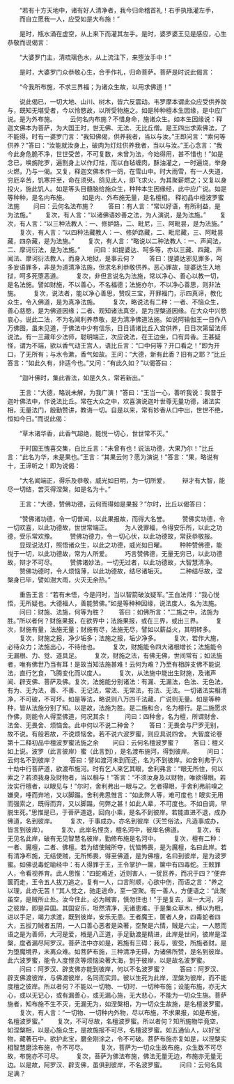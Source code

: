 <!-- { "loadSidebar": true } -->
　　“若有十方天地中，诸有好人清净者，我今归命稽首礼！右手执瓶灌左手，
　　而自立愿我一人，应受如是大布施！”

　　是时，瓶水涌在虚空，从上来下而灌其左手。是时，婆罗婆王见是感应，心生恭敬而说偈言：

　　“大婆罗门主，清琉璃色水，从上流注下，来堕汝手中！”

　　是时，大婆罗门众恭敬心生，合手作礼，归命菩萨。菩萨是时说此偈言：

　　“今我所布施，不求三界福；为诸众生故，以用求佛道！”

　　说此偈已，一切大地、山川、树木，皆六反震动。韦罗摩本谓此众应受供养故与，既知无堪受者，今以怜愍故，以所受物施之。如是种种檀本生因缘，是中应广说。是为外布施。
　　云何名内布施？不惜身命，施诸众生。如本生因缘说：释迦文佛本为菩萨，为大国王时，世无佛、无法、无比丘僧。是王四出求索佛法，了不能得。时有一婆罗门言：“我知佛偈，供养我者，当以与汝。”王即问言：“索何等供养？”答曰：“汝能就汝身上，破肉为灯炷供养我者，当以与汝。”王心念言：“我今此身危脆不净，世世受苦，不可复数，未曾为法，今始得用，甚不惜也！”如是念已，唤旃陀罗，遍割身上以作灯炷，而以白毡缠肉，酥油灌之，一时遍烧，举身火燃，乃与一偈。又复，释迦文佛本作一鸽，在雪山中。时大雨雪，有一人失道，穷厄辛苦，饥寒并至，命在须臾。鸽见此人，即飞求火，为其聚薪燃之；又复以身投火，施此饥人。如是等头目髓脑给施众生，种种本生因缘经，此中应广说。如是等种种，是名内布施。
　　如是内、外布施无量，是名檀相。
释初品中檀波罗蜜法施
　　问曰：云何名法布施？
　　答曰：有人言：“常以好语，有所利益，是为法施。”
　　复次，有人言：“以诸佛语妙善之法，为人演说，是为法施。”
　　复次，有人言：“以三种法教人：一、修妒路，二、毗尼，三、阿毗昙，是为法施。”
　　复次，有人言：“以四种法藏教人：一、修妒路藏，二、毗尼藏，三、阿毗昙藏，四杂藏，是为法施。”
　　复次，有人言：“略说以二种法教人：一、声闻法，二、摩诃衍法，是为法施。”
　　问曰：如提婆达、呵多等，亦以三藏、四藏、声闻法、摩诃衍法教人，而身入地狱，是事云何？
　　答曰：提婆达邪见罪多，呵多妄语罪多，非是为道清净法施，但求名利恭敬供养。恶心罪故，提婆达生入地狱，呵多死堕恶道。
　　复次，非但言说名为法施，常以净心、善心以教一切，是名法施。譬如财施，不以善心，不名福德；法施亦尔，不以净心善思，则非法施。
　　复次，说法者，能以净心善思，赞叹三宝，开罪福门，示四真谛，教化众生，令入佛道，是为真净法施。
　　复次，略说法有二种：一者、不恼众生，善心慈愍，是为佛道因缘；二者、观知诸法真空，是为涅槃道因缘。在大众中兴愍哀心，说此二法，不为名闻利养恭敬，是为清净佛道法施。如说阿输伽王一日作八万佛图，虽未见道，于佛法中少有信乐，日日请诸比丘入宫供养，日日次第留法师说法。有一三藏年少法师，聪明端正，次应说法，在王边坐，口有异香。王甚疑怪，谓为不端，欲以香气动王宫人，语比丘言：“口中何等？开口看之！”即为开口，了无所有；与水令漱，香气如故。王问：“大德，新有此香？旧有之耶？”比丘答言：“如此久有，非适今也。”又问：“有此久如？”以偈答曰：

　　“迦叶佛时，集此香法，如是久久，常若新出。”

　　王言：“大德，略说未解，为我广演！”答曰：“王当一心，善听我说：我昔于迦叶佛法中，作说法比丘。常在大众之中，欢喜演说迦叶世尊无量功德，诸法实相，无量法门，殷勤赞讲，教诲一切。自是以来，常有妙香从口中出，世世不绝，恒如今日。”而说此偈：

　　“草木诸华香，此香气超绝，能悦一切心，世世常不灭。”

　　于时国王愧喜交集，白比丘言：“未曾有也！说法功德，大果乃尔！”比丘言：“此名为华，未是果也。”王言：“其果云何？愿为演说！”答言：“果，略说有十，王谛听之！即为说偈：

　　“大名闻端正，得乐及恭敬，威光如日明，为一切所爱，
　　辩才有大智，能尽一切结，苦灭得涅槃，如是名为十。”

　　王言：“大德，赞佛功德，云何而得如是果报？”尔时，比丘以偈答曰：

　　“赞佛诸功德，令一切普闻，以此果报故，而得大名誉。
　　赞佛实功德，令一切欢喜，以此功德故，世世常端正。
　　为人说罪福，令得安乐所，以此之功德，受乐常欢豫。
　　赞佛功德力，令一切心伏，以此功德故，常获恭敬报。
　　显现说法灯，照悟诸众生，以此之功德，威光如日曜。
　　种种赞佛德，能悦于一切，以此功德故，常为人所爱。
　　巧言赞佛德，无量无穷已，以此功德故，辩才不可尽。
　　赞佛诸妙法，一切无过者，以此功德故，大智慧清净。
　　赞佛功德时，令人烦恼薄，以此功德故，结尽诸垢灭。
　　二种结尽故，涅槃身已毕，譬如澍大雨，火灭无余热。”

　　重告王言：“若有未悟，今是问时，当以智箭破汝疑军。”王白法师：“我心悦悟，无所疑也。大德福人，善能赞佛。”如是等种种因缘，说法度人，名为法施。
　　问曰：财施、法施，何等为胜？
　　答曰：如佛所言：“二施之中，法施为胜。”所以者何？财施果报，在欲界中；法施果报，或在三界，或出三界。
　　复次，财施有量，法施无量；财施有尽，法施无尽，譬如以薪益火，其明转多。
　　复次，财施之报，净少垢多；法施之报，垢少净多。
　　复次，若作大施，必待众力；法施出心，不待他也。
　　复次，财施能令四大诸根增长；法施能令无漏根、力、觉、道具足。
　　复次，财施之法，有佛无佛，世间常有；如法施者，唯有佛世乃当有耳！是故当知法施甚难！云何为难？乃至有相辟支佛不能说法，直行乞食，飞腾变化而以度人。
　　复次，从法施中能出生财施，及诸声闻、辟支佛、菩萨及佛。复次，法施能分别诸法：有漏、无漏法，色法、无色法，有为、无为法，善、不善、无记法，常法、无常法，有法、无法。一切诸法实相清净，不可破，不可坏。如是等法，略说则八万四千法藏，广说则无量。如是等种种，皆从法施分别了知。以是故，法施为胜。是二施和合，名为檀行。是二施愿求作佛，则能令人得至佛道，何况其余！
　　问曰：四种舍，名为檀，所谓财舍、法舍、无畏舍、烦恼舍。此中何以不说二种舍？
　　答曰：无畏舍与尸罗无别，故不说。有般若故，不说烦恼舍。若不说六波罗蜜，则应具说四舍。
大智度论卷第十二释初品中檀波罗蜜法施之余
　　问曰：云何名檀波罗蜜？
　　答曰：檀义如上说。波罗（此言彼岸）蜜（此言到），是名渡布施河，得到彼岸。
　　问曰：云何名不到彼岸？
　　答曰：譬如渡河未到而还，名为不到彼岸。如舍利弗于六十劫中行菩萨道，欲渡布施河。时有乞人来乞其眼，舍利弗言：“眼无所住，何以索之？若须我身及财物者，当以相与！”答言：“不须汝身及以财物，唯欲得眼。若汝实行檀者，以眼见与！”尔时，舍利弗出一眼与之。乞者得眼，于舍利弗前嗅之嫌臭，唾而弃地，又以脚蹋。舍利弗思惟言：“如此弊人等，难可度也！眼实无用而强索之，既得而弃，又以脚蹋，何弊之甚！如此人辈，不可度也。不如自调，早脱生死。”思惟是已，于菩萨道退，回向小乘，是名不到彼岸。若能直进不退，成办佛道，名到彼岸。
　　复次，于事成办，亦名到彼岸（天竺俗法，凡造事成办，皆言到彼岸）。
　　复次，此岸名悭贪，檀名河中，彼岸名佛道。
　　复次，有无见名此岸，破有无见智慧名彼岸，勤修布施是名河中。
　　复次，檀有二种：一者、魔檀，二者、佛檀。若为结使贼所夺，忧恼怖畏，是为魔檀，名曰此岸。若有清净布施，无结使贼，无所怖畏，得至佛道，是为佛檀，名曰到彼岸，是为波罗蜜。如佛说毒蛇喻经中：有人得罪于王，王令掌护一箧，箧中有四毒蛇。王敕罪人，令看视养育。此人思惟：“四蛇难近，近则害人，一犹叵养，而况于四？”便弃箧而走，王令五人拔刀追之。复有一人，口言附顺，心欲中伤，而语之言：“养之以理，此亦无苦！”其人觉之，驰走逃命，至一空聚。有一善人，方便语之：“此聚虽空，是贼所止处。汝今住此，必为贼害，慎勿住也！”于是复去，至一大河，河之彼岸，即是异国。其国安乐，坦然清净，无诸患难。于是集众草木，缚以为栰，进以手足，竭力求渡，既到彼岸，安乐无患。王者魔王，箧者人身，四毒蛇者四大，五拔刀贼者五阴，一人口善心恶者是染著，空聚是六情，贼是六尘，一人愍而语之是为善师，大河是爱，栰是八正道，手足勤渡是精进，此岸是世间，彼岸是涅槃，度者漏尽阿罗汉。菩萨法中亦如是，若施有三碍：我与，彼受，所施者财。是为堕魔境界，未离众难。如菩萨布施，三种清净无碍，为诸佛所赞，是名到彼岸。此六波罗蜜，能令人度悭贪等烦恼染著大海，到于彼岸，以是故名波罗蜜。
　　问曰：阿罗汉、辟支佛亦能到彼岸，何以不名波罗蜜？
　　答曰：阿罗汉、辟支佛渡彼岸，与佛渡彼岸，名同而实异。彼以生死为此岸，涅槃为彼岸，而不能度檀之彼岸。所以者何？不能以一切物、一切时、一切种布施；设能布施，亦无大心，或以无记心，或有漏善心，或无漏心施，无大悲心，不能为一切众生施。菩萨施者，知布施不生不灭，无漏无为，如涅槃相，为一切众生故施，是名檀波罗蜜。
　　复次，有人言：“一切物、一切种内外物，尽以布施，不求果报，如是布施，名檀波罗蜜。”
　　复次，不可尽故，名檀波罗蜜。所以者何？知所施物毕竟空，如涅槃相，以是心施众生，是故施报不可尽，名檀波罗蜜。如五通仙人，以好宝物，藏著石中。欲护此宝，磨金刚涂之，令不可破。菩萨布施亦复如是，以涅槃实相智慧磨涂布施，令不可尽。
　　复次，菩萨为一切众生故布施，众生数不可尽故，布施亦不可尽。
　　复次，菩萨为佛法布施，佛法无量无边，布施亦无量无边。以是故，阿罗汉、辟支佛，虽俱到彼岸，不名波罗蜜。
　　问曰：云何名具足满？
